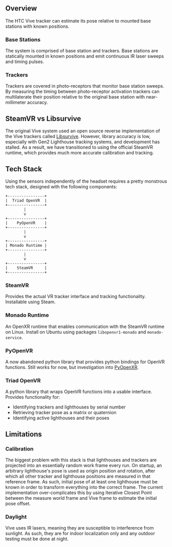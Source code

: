 ## Overview
The HTC Vive tracker can estimate its pose relative to mounted base stations with known positions.
### Base Stations
The system is comprised of base station and trackers.  Base stations are statically mounted in known positions and emit continuous IR laser sweeps and timing pulses.
### Trackers
Trackers are covered in photo-receptors that monitor base station sweeps.  By measuring the timing between photo-receptor activation trackers can multilaterate their position relative to the original base station with near-millimeter accuracy.
## SteamVR vs Libsurvive
The original Vive system used an open source reverse implementation of the Vive trackers called [Libsurvive](https://github.com/cntools/libsurvive).  However, library accuracy is low, especially with Gen2 Lighthouse tracking systems, and development has stalled.
As a result, we have transitioned to using the official SteamVR runtime, which provides much more accurate calibration and tracking.
## Tech Stack
Using the sensors independently of the headset requires a pretty monstrous tech stack, designed with the following components:
```
+----------------+
|  Triad OpenVR  |
+----------------+
        |
        v
+----------------+
|    PyOpenVR    |
+----------------+
        |
        v
+----------------+
| Monado Runtime |
+----------------+
        |
        v
+----------------+
|    SteamVR     |
+----------------+
```
### SteamVR
Provides the actual VR tracker interface and tracking functionality.  Installable using Steam.
### Monado Runtime
An OpenXR runtime that enables communication with the SteamVR runtime on Linux.  Install on Ubuntu using packages `libopenxr1-monado` and `monado-service`.
### PyOpenVR
A now abandoned python library that provides python bindings for OpenVR functions.  Still works for now, but investigation into [PyOpenXR](https://github.com/cmbruns/pyopenxr).
### Triad OpenVR
A python library that wraps OpenVR functions into a usable interface.  Provides functionality for:
- Identifying trackers and lighthouses by serial number
- Retrieving tracker pose as a matrix or quaternion
- Identifying active lighthouses and their poses
## Limitations
### Calibration
The biggest problem with this stack is that lighthouses and trackers are projected into an essentially random work frame every run.  On startup, an arbitrary lighthouse's pose is used as origin position and rotation, after which all other tracker and lighthouse positions are measured in that reference frame.
As such, initial pose of at least one lighthouse must be known in order to transform everything into the correct frame.  The current implementation over-complicates this by using Iterative Closest Point between the measure world frame and Vive frame to estimate the initial pose offset.
### Daylight
Vive uses IR lasers, meaning they are susceptible to interference from sunlight.  As such, they are for indoor localization only and any outdoor testing must be done at night.